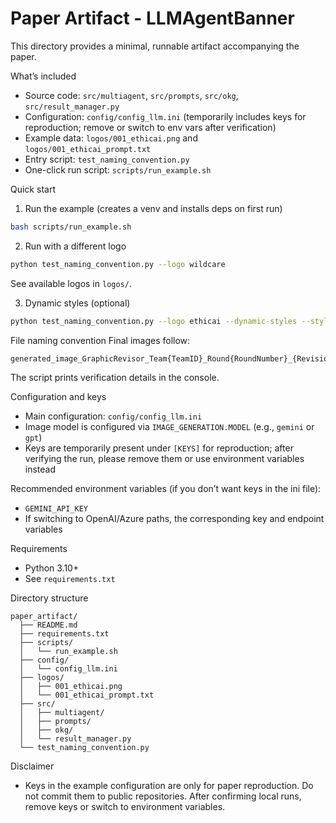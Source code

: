 # Paper Artifact - LLMAgentBanner

This directory provides a minimal, runnable artifact accompanying the paper.

What’s included
- Source code: `src/multiagent`, `src/prompts`, `src/okg`, `src/result_manager.py`
- Configuration: `config/config_llm.ini` (temporarily includes keys for reproduction; remove or switch to env vars after verification)
- Example data: `logos/001_ethicai.png` and `logos/001_ethicai_prompt.txt`
- Entry script: `test_naming_convention.py`
- One-click run script: `scripts/run_example.sh`

Quick start
1) Run the example (creates a venv and installs deps on first run)
```bash
bash scripts/run_example.sh
```

2) Run with a different logo
```bash
python test_naming_convention.py --logo wildcare
```
See available logos in `logos/`.

3) Dynamic styles (optional)
```bash
python test_naming_convention.py --logo ethicai --dynamic-styles --style-candidates 8
```

File naming convention
Final images follow:
```
generated_image_GraphicRevisor_Team{TeamID}_Round{RoundNumber}_{RevisionNumber}.png
```
The script prints verification details in the console.

Configuration and keys
- Main configuration: `config/config_llm.ini`
- Image model is configured via `IMAGE_GENERATION.MODEL` (e.g., `gemini` or `gpt`)
- Keys are temporarily present under `[KEYS]` for reproduction; after verifying the run, please remove them or use environment variables instead

Recommended environment variables (if you don’t want keys in the ini file):
- `GEMINI_API_KEY`
- If switching to OpenAI/Azure paths, the corresponding key and endpoint variables

Requirements
- Python 3.10+
- See `requirements.txt`

Directory structure
```
paper_artifact/
  ├── README.md
  ├── requirements.txt
  ├── scripts/
  │   └── run_example.sh
  ├── config/
  │   └── config_llm.ini
  ├── logos/
  │   ├── 001_ethicai.png
  │   └── 001_ethicai_prompt.txt
  ├── src/
  │   ├── multiagent/
  │   ├── prompts/
  │   ├── okg/
  │   └── result_manager.py
  └── test_naming_convention.py
```

Disclaimer
- Keys in the example configuration are only for paper reproduction. Do not commit them to public repositories. After confirming local runs, remove keys or switch to environment variables.
